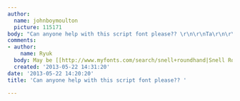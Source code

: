 ```yaml
---
author:
  name: johnboymoulton
  picture: 115171
body: "Can anyone help with this script font please?? \r\n\r\nTa\r\n\r\nJ"
comments:
- author:
    name: Ryuk
  body: May be [[http://www.myfonts.com/search/snell+roundhand|Snell Roundhand]]?
  created: '2013-05-22 14:31:20'
date: '2013-05-22 14:20:20'
title: 'Can anyone help with this script font please?? '

---
```

